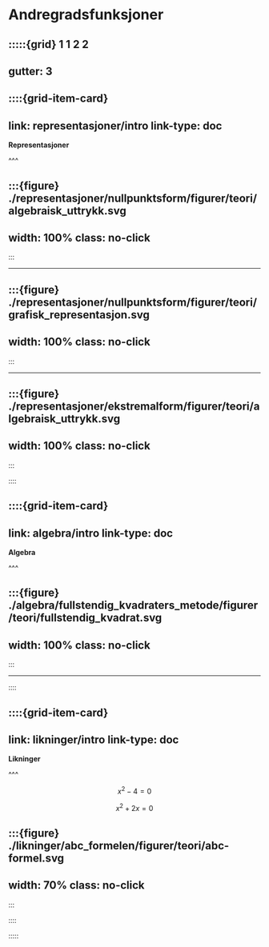 # Andregradsfunksjoner

:::::{grid} 1 1 2 2
---
gutter: 3
---

::::{grid-item-card}
---
link: representasjoner/intro
link-type: doc
---
**Representasjoner**

^^^

:::{figure} ./representasjoner/nullpunktsform/figurer/teori/algebraisk_uttrykk.svg
---
width: 100%
class: no-click
---
:::

---

:::{figure} ./representasjoner/nullpunktsform/figurer/teori/grafisk_representasjon.svg
---
width: 100%
class: no-click
---
:::


---


:::{figure} ./representasjoner/ekstremalform/figurer/teori/algebraisk_uttrykk.svg
---
width: 100%
class: no-click
---
:::

::::

::::{grid-item-card}
---
link: algebra/intro
link-type: doc
---
**Algebra**

^^^

:::{figure} ./algebra/fullstendig_kvadraters_metode/figurer/teori/fullstendig_kvadrat.svg
---
width: 100%
class: no-click
---
:::

---



::::

::::{grid-item-card}
---
link: likninger/intro
link-type: doc
---
**Likninger**

^^^

$$
x^2 - 4 = 0
$$

$$
x^2 + 2x = 0
$$

:::{figure} ./likninger/abc_formelen/figurer/teori/abc-formel.svg
---
width: 70%
class: no-click
---
:::


::::

:::::











